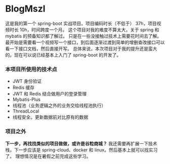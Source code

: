 # BlogMszl
这是我的第一个 spring-boot 实战项目。项目编码时长（不低于） 37h，项目视频时长 10h，时间跨度一个月。
这个项目对我的难度不算太大，关于 spring 和 mybatis 的预备知识都了解过。
只是在一些没接触过技术上需要花时间去了解。
最开始是需要看一个视频写一个接口，到后面逐渐过渡到简单的增删查改接口可以看一下接口文档，然后直接开写。
总体来说，本次项目对于我的提升还是蛮大的。现在可以说已经基本上入门了 spring-boot 的开发了。

### 本项目所使用的技术点
- JWT 身份验证
- Redis 缓存
- JWT 和 Redis 结合做用户的登录管理
- Mybatis-Plus
- 线程池（业务逻辑之外的业务交给线程池执行）
- ThreadLocal
- 线程安全。更新数据前对比原有的数据

### 项目之外
**下一步，再找找类似的项目做做，或许是谷粒商城？**
我还需要再扩展一下技术栈，下一步应该是 spring-cloud、docker 和 linux。然后基本上就可以找实习了。
理想情况是在暑假之前完成这些学习。